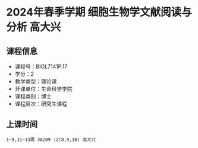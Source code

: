 # 2024年春季学期 细胞生物学文献阅读与分析 高大兴






## 课程信息

- 课程号：BIOL7141P.17
- 学分：2
- 教学类型：理论课
- 开课单位：生命科学学院
- 课程类别：博士
- 课程层次：研究生课程

## 上课时间

```
1~9,11~13周 3A209 :2(8,9,10) 高大兴
```

